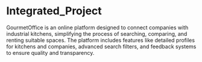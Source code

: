 # Integrated_Project
GourmetOffice is an online platform designed to connect companies with industrial kitchens, simplifying the process of searching, comparing, and renting suitable spaces. The platform includes features like detailed profiles for kitchens and companies, advanced search filters, and feedback systems to ensure quality and transparency.
